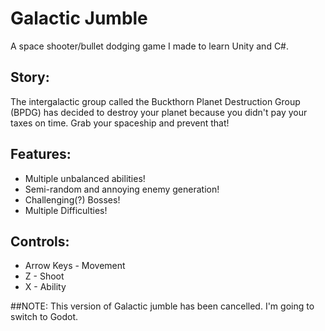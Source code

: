 # Galactic Jumble
A space shooter/bullet dodging game I made to learn Unity and C#.

## Story:
The intergalactic group called the Buckthorn Planet Destruction Group (BPDG) has decided to destroy your planet because you didn't pay your taxes on time.
Grab your spaceship and prevent that!

## Features:
- Multiple unbalanced abilities!
- Semi-random and annoying enemy generation!
- Challenging(?) Bosses!
- Multiple Difficulties!

## Controls:
- Arrow Keys - Movement
- Z - Shoot
- X - Ability

##NOTE: This version of Galactic jumble has been cancelled. I'm going to switch to Godot.
